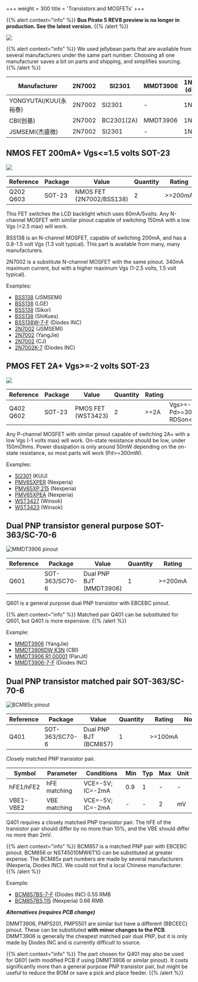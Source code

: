 +++
weight = 300
title = 'Transistors and MOSFETs'
+++

{{% alert context="info" %}}
**Bus Pirate 5 REV8 preview is no longer in production. See the latest version.**
{{% /alert %}}

![](/images/docs/hw/bp5rev8/transistors.jpg)

{{% alert context="info" %}}
We used jellybean parts that are available from several manufacturers under the same part number. Choosing all one manufacturer saves a bit on parts and shipping, and simplifies sourcing.
{{% /alert %}}

|Manufacturer|2N7002|SI2301|MMDT3906|1N4148 (diode)|
|-|-|-|-|-|
|YONGYUTAI/KUU(永裕泰)|2N7002|SI2301|-|1N4148|
|CBI(创基)|2N7002|BC2301(2A)|MMDT3906|1N4148|
|JSMSEMI(杰盛微)|2N7002|SI2301|-|1N4148|


## NMOS FET 200mA+ Vgs<=1.5 volts SOT-23 

![](/images/docs/hw/bp5rev8/fet-400.png)

|**Reference**|**Package**|**Value**|**Quantity**|**Rating**|**Note**|
|-|-|-|-|-|-|
|Q202 Q603|SOT-23|NMOS FET (2N7002/BSS138)|2|\>=200mA|Vgs<=1.5 volts|

This FET switches the LCD backlight which uses 60mA/5volts. Any N-channel MOSFET with similar pinout capable of switching 150mA with a low Vgs (<2.5 max) will work.

BSS138 is an N-channel MOSFET, capable of switching 200mA, and has a 0.8-1.5 volt Vgs (1.3 volt typical). This part is available from many, many manufacturers.

2N7002 is a substitute N-channel MOSFET with the same pinout. 340mA maximum current, but with a higher maximum Vgs (1-2.5 volts, 1.5 volt typical).

Examples:

*   [BSS138](https://item.szlcsc.com/3080012.html) (JSMSEMI) 
*   [BSS138](https://item.szlcsc.com/753813.html) (LGE) 
*   [BSS138](https://item.szlcsc.com/420488.html) (Sikor)
*   [BSS138](https://item.szlcsc.com/113471.html) (ShiKues) 
*   [BSS138W-7-F](https://item.szlcsc.com/25293.html) (Diodes INC)
*   [2N7002](https://item.szlcsc.com/990892.html) (JSMSEMI) 
*   [2N7002](https://item.szlcsc.com/364336.html) (YangJie) 
*   [2N7002](https://item.szlcsc.com/9040.html) (CJ) 
*   [2N7002K-7](https://item.szlcsc.com/86219.html) (Diodes INC)

## PMOS FET 2A+ Vgs>=-2 volts SOT-23 

![](/images/docs/hw/bp5rev8/fet-400.png)

|**Reference**|**Package**|**Value**|**Quantity**|**Rating**|**Note**|
|-|-|-|-|-|-|
|Q402 Q602|SOT-23|PMOS FET (WST3423)|2|\>=2A|Vgs>=-1 volts, Pd>=300mW, RDSon<=150mOhms|

Any P-channel MOSFET with similar pinout capable of switching 2A+ with a low Vgs (-1 volts max) will work. On-state resistance should be low, under 150mOhms. Power dissipation is only around 50mW depending on the on-state resistance, so most parts will work (Pd>=300mW).

Examples:

* [SI2301](https://item.szlcsc.com/3431368.html) (KUU) 
* [PMV65XPER](https://item.szlcsc.com/574110.html) (Nexperia) 
* [PMV65XP,215](https://item.szlcsc.com/76686.html) (Nexperia) 
* [PMV65XPEA](https://item.szlcsc.com/190842.html) (Nexperia) 
* [WST3427](https://item.szlcsc.com/761883.html) (Winsok)
* [WST3423](https://item.szlcsc.com/159676.html) (Winsok)

## Dual PNP transistor general purpose SOT-363/SC-70-6

![MMDT3906 pinout](/images/docs/hw/bp5rev8/sc70-pnp-400.png)

|**Reference**|**Package**|**Value**|**Quantity**|**Rating**|**Note**|
|-|-|-|-|-|-|
|Q601|SOT-363/SC70-6|Dual PNP BJT (MMDT3906)|1|\>=200mA|general purpose|

Q601 is a general purpose dual PNP transistor with EBCEBC pinout. 

{{% alert context="info" %}}
Matched pair Q401 can be substituted for Q601, but Q401 is more expensive.
{{% /alert %}}

Example:

*   [MMDT3906](https://item.szlcsc.com/1055270.html) (YangJie)
*   [MMDT3906DW K3N](https://item.szlcsc.com/3001696.html) (CBI) 
*   [MMDT3906 R1 00001](https://item.szlcsc.com/296018.html) (PanJit)
*   [MMDT3906-7-F](https://item.szlcsc.com/521897.html) (Diodes INC) 

## Dual PNP transistor matched pair SOT-363/SC-70-6 

![BCM85x pinout](/images/docs/hw/bp5rev8/sc70-pnp-400.png)

|**Reference**|**Package**|**Value**|**Quantity**|**Rating**|**Note**|
|-|-|-|-|-|-|
|Q401|SOT-363/SC70-6|Dual PNP BJT (BCM857)|1|\>=100mA|

Closely matched PNP transistor pair.

|**Symbol**|**Parameter**|**Conditions**|**Min**|**Typ**|**Max**|**Unit**|
|-|-|-|-|-|-|-|
|hFE1/hFE2|hFE matching|VCE=-5V; IC=-2mA|0.9|1|-|-|
|VBE1-VBE2|VBE matching|VCE=-5V; IC=-2mA|-|-|2|mV|

Q401 requires a closely matched PNP transistor pair. The hFE of the transistor pair should differ by no more than 10%, and the VBE should differ no more than 2mV.

{{% alert context="info" %}}
BCM857 is a matched PNP pair with EBCEBC pinout. BCM856 or NST45010MW6T1G can be substituted at greater expense. The BCM85x part numbers are made by several manufacturers (Nexperia, Diodes INC). We could not find a local Chinese manufacturer.
{{% /alert %}}

Example:

*   [BCM857BS-7-F](https://item.szlcsc.com/107111.html) (Diodes INC) 0.55 RMB
*   [BCM857BS,115](https://item.szlcsc.com/107102.html) (Nexperia) 0.66 RMB

_**Alternatives (requires PCB change)**_

DMMT3906, PMP5201, PMP5501 are similar but have a different (BBCEEC) pinout. These can be substituted **with minor changes to the PCB**. DMMT3906 is generally the cheapest matched pair dual PNP, but it is only made by Diodes INC and is currently difficult to source.

{{% alert context="info" %}}
The part chosen for Q401 may also be used for Q601 (with modified PCB if using DMMT3906 or similar pinout). It costs significantly more than a general purpose PNP transistor pair, but might be useful to reduce the BOM or save a pick and place feeder.
{{% /alert %}}



